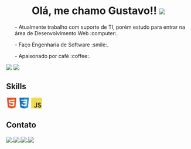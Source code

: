 <div align="center">
  <h1>Olá, me chamo Gustavo!! <img src="https://raw.githubusercontent.com/nixin72/nixin72/master/wave.gif" height="50px"/></h1>
</div>
<div>
    <ul style="list-style:none;">
      <p>- Atualmente trabalho com suporte de TI, porém estudo para entrar na área de Desenvolvimento Web :computer:.</p>
      <p>- Faço Engenharia de Software :smile:.
      <p>- Apaixonado por café :coffee:.</p>
  </div>

  <div>
    <img height="160em" src="https://github-readme-stats.vercel.app/api?username=gustavoalmei&show_icons=true&theme=vue-dark&locale=pt-br" />
    <img height="160em" src="https://github-readme-stats.vercel.app/api/top-langs/?username=gustavoalmei&layout=compact&show_icons=true&theme=vue-dark&locale=pt-br" />
  </div>

  <div>
    <h2>Skills</h2>
    <img height="30px" src="https://github.com/devicons/devicon/blob/master/icons/html5/html5-original.svg" />
    <img height="30px" src="https://github.com/devicons/devicon/blob/master/icons/css3/css3-original.svg" />
    <img height="30px" src="https://github.com/devicons/devicon/blob/master/icons/javascript/javascript-original.svg" />
  </div>

  <div>
    <h2>Contato</h2>
    <a href="mailto:gustavo.almei2@hotmail.com" target="_blank">
      <img align="center" height="30px" src="https://img.shields.io/badge/Microsoft_Outlook-0078D4?style=for-the-badge&logo=microsoft-outlook&logoColor=white" />
    </a>
    <a href="https://www.instagram.com/gustavoczz/" target="_blank">
      <img align="center" height="30px" src="https://img.shields.io/badge/Instagram-E4405F?style=for-the-badge&logo=instagram&logoColor=white" />
    </a>
    <a href="https://twitter.com/iamgustavouu" target="_blank">
      <img align="center" height="30px" src="https://img.shields.io/badge/Twitter-1DA1F2?style=for-the-badge&logo=twitter&logoColor=white" />
    </a>
    <a href="https://www.linkedin.com/in/gustavo-almeida-a9751a177/" target="_blank">
      <img align="center" height="30px" src="https://img.shields.io/badge/LinkedIn-0077B5?style=for-the-badge&logo=linkedin&logoColor=white" />
    </a>
  </div>
